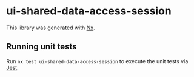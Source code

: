 # ui-shared-data-access-session

This library was generated with [Nx](https://nx.dev).

## Running unit tests

Run `nx test ui-shared-data-access-session` to execute the unit tests via [Jest](https://jestjs.io).
